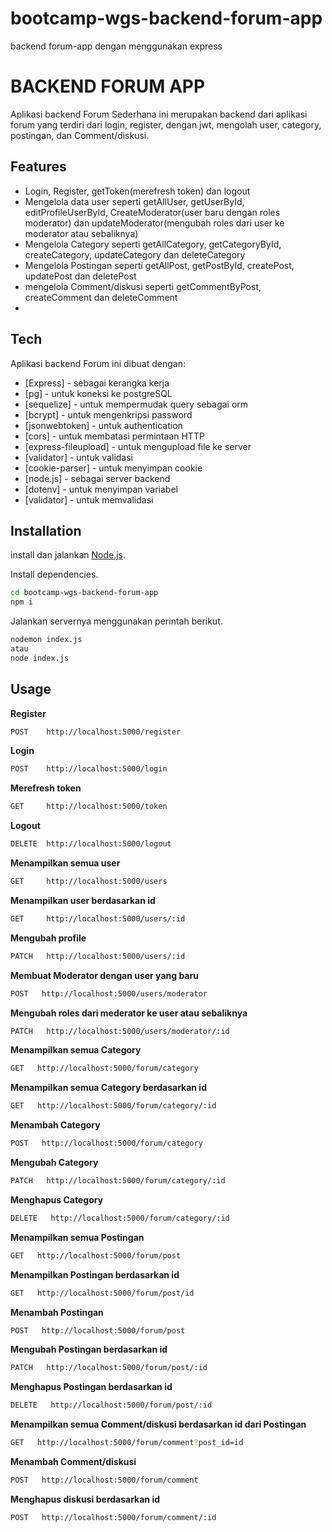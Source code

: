 # bootcamp-wgs-backend-forum-app

backend forum-app dengan menggunakan express

# BACKEND FORUM APP

Aplikasi backend Forum Sederhana ini merupakan backend dari aplikasi forum yang terdiri dari login, register, dengan jwt, mengolah user, category, postingan, dan Comment/diskusi.

## Features

- Login, Register, getToken(merefresh token) dan logout
- Mengelola data user seperti getAllUser, getUserById, editProfileUserById, CreateModerator(user baru dengan roles moderator) dan updateModerator(mengubah roles dari user ke moderator atau sebaliknya)
- Mengelola Category seperti getAllCategory, getCategoryById, createCategory, updateCategory dan deleteCategory
- Mengelola Postingan seperti getAllPost, getPostById, createPost, updatePost dan deletePost
- mengelola Comment/diskusi seperti getCommentByPost, createComment dan deleteComment
-

## Tech

Aplikasi backend Forum ini dibuat dengan:

- [Express] - sebagai kerangka kerja
- [pg] - untuk koneksi ke postgreSQL
- [sequelize] - untuk mempermudak query sebagai orm
- [bcrypt] - untuk mengenkripsi password
- [jsonwebtoken] - untuk authentication
- [cors] - untuk membatasi permintaan HTTP
- [express-fileupload] - untuk mengupload file ke server
- [validator] - untuk validasi
- [cookie-parser] - untuk menyimpan cookie
- [node.js] - sebagai server backend
- [dotenv] - untuk menyimpan variabel
- [validator] - untuk memvalidasi

## Installation

install dan jalankan [Node.js](https://nodejs.org/).

Install dependencies.

```sh
cd bootcamp-wgs-backend-forum-app
npm i
```

Jalankan servernya menggunakan perintah berikut.

```sh
nodemon index.js
atau
node index.js
```

## Usage

**Register**

```sh
POST    http://localhost:5000/register
```

**Login**

```sh
POST    http://localhost:5000/login
```

**Merefresh token**

```sh
GET     http://localhost:5000/token
```

**Logout**

```sh
DELETE  http://localhost:5000/logout
```

**Menampilkan semua user**

```sh
GET     http://localhost:5000/users
```

**Menampilkan user berdasarkan id**

```sh
GET     http://localhost:5000/users/:id
```

**Mengubah profile**

```sh
PATCH   http://localhost:5000/users/:id
```

**Membuat Moderator dengan user yang baru**

```sh
POST   http://localhost:5000/users/moderator
```

**Mengubah roles dari mederator ke user atau sebaliknya**

```sh
PATCH   http://localhost:5000/users/moderator/:id
```

**Menampilkan semua Category**

```sh
GET   http://localhost:5000/forum/category
```

**Menampilkan semua Category berdasarkan id**

```sh
GET   http://localhost:5000/forum/category/:id
```

**Menambah Category**

```sh
POST   http://localhost:5000/forum/category
```

**Mengubah Category**

```sh
PATCH   http://localhost:5000/forum/category/:id
```

**Menghapus Category**

```sh
DELETE   http://localhost:5000/forum/category/:id
```

**Menampilkan semua Postingan**

```sh
GET   http://localhost:5000/forum/post
```

**Menampilkan Postingan berdasarkan id**

```sh
GET   http://localhost:5000/forum/post/id
```

**Menambah Postingan**

```sh
POST   http://localhost:5000/forum/post
```

**Mengubah Postingan berdasarkan id**

```sh
PATCH   http://localhost:5000/forum/post/:id
```

**Menghapus Postingan berdasarkan id**

```sh
DELETE   http://localhost:5000/forum/post/:id
```

**Menampilkan semua Comment/diskusi berdasarkan id dari Postingan**

```sh
GET   http://localhost:5000/forum/comment?post_id=id
```

**Menambah Comment/diskusi**

```sh
POST   http://localhost:5000/forum/comment
```

**Menghapus diskusi berdasarkan id**

```sh
POST   http://localhost:5000/forum/comment/:id
```
